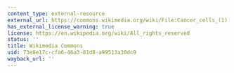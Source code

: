 ```yaml
---
content_type: external-resource
external_url: https://commons.wikimedia.org/wiki/File:Cancer_cells_(1).jpg
has_external_license_warning: true
license: https://en.wikipedia.org/wiki/All_rights_reserved
status: ''
title: Wikimedia Commons
uid: 73e8e17c-cfa6-46a3-81d8-a99513a30dc9
wayback_url: ''
---
```

